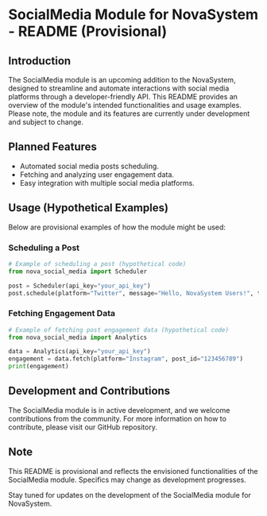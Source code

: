 # SocialMedia Module for NovaSystem - README (Provisional)

## Introduction
The SocialMedia module is an upcoming addition to the NovaSystem, designed to streamline and automate interactions with social media platforms through a developer-friendly API. This README provides an overview of the module's intended functionalities and usage examples. Please note, the module and its features are currently under development and subject to change.

## Planned Features
- Automated social media posts scheduling.
- Fetching and analyzing user engagement data.
- Easy integration with multiple social media platforms.

## Usage (Hypothetical Examples)
Below are provisional examples of how the module might be used:

### Scheduling a Post
```python
# Example of scheduling a post (hypothetical code)
from nova_social_media import Scheduler

post = Scheduler(api_key="your_api_key")
post.schedule(platform="Twitter", message="Hello, NovaSystem Users!", time="2024-01-01 10:00:00")
```

### Fetching Engagement Data
```python
# Example of fetching post engagement data (hypothetical code)
from nova_social_media import Analytics

data = Analytics(api_key="your_api_key")
engagement = data.fetch(platform="Instagram", post_id="123456789")
print(engagement)
```

## Development and Contributions
The SocialMedia module is in active development, and we welcome contributions from the community. For more information on how to contribute, please visit our GitHub repository.

## Note
This README is provisional and reflects the envisioned functionalities of the SocialMedia module. Specifics may change as development progresses.

Stay tuned for updates on the development of the SocialMedia module for NovaSystem.